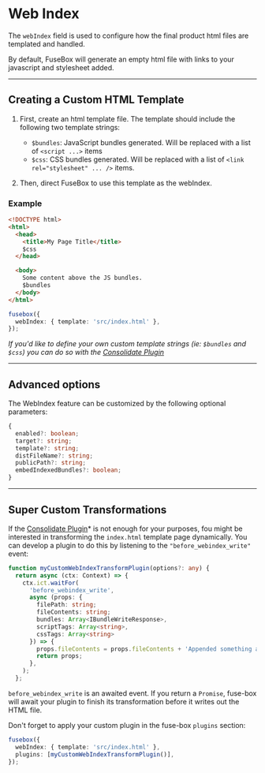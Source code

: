 # Web Index

The `webIndex` field is used to configure how the final product html files are templated and handled.

By default, FuseBox will generate an empty html file with links to your javascript and stylesheet added.  

---

## Creating a Custom HTML Template

1. First, create an html template file. The template should include the following two template strings:

    - `$bundles`: JavaScript bundles generated.  Will be replaced with a list of `<script ...>` items
    - `$css`: CSS bundles generated.  Will be replaced with a list of `<link rel="stylesheet" ... />` items.



2. Then, direct FuseBox to use this template as the webIndex.


### Example 

```html
<!DOCTYPE html>
<html>
  <head>
    <title>My Page Title</title>
    $css
  </head>

  <body>
    Some content above the JS bundles. 
    $bundles
  </body>
</html>
```

```ts
fusebox({
  webIndex: { template: 'src/index.html' },
});
```

*If you'd like to define your own custom template strings (ie: `$bundles` and `$css`) you can do so with the [Consolidate Plugin](./plugins/pluniConsolidate.md)*





-------

## Advanced options

The WebIndex feature can be customized by the following optional parameters:

```ts
{
  enabled?: boolean;
  target?: string;
  template?: string;
  distFileName?: string;
  publicPath?: string;
  embedIndexedBundles?: boolean;
}
```

----

## Super Custom Transformations

If the [Consolidate Plugin](./plugins/pluniConsolidate.md)* is not enough for your purposes, fou might be interested in transforming the `index.html` template page dynamically. 
You can develop a plugin to do this by listening to the  `"before_webindex_write"` event:

```ts
function myCustomWebIndexTransformPlugin(options?: any) {
  return async (ctx: Context) => {
    ctx.ict.waitFor(
      'before_webindex_write',
      async (props: {
        filePath: string;
        fileContents: string;
        bundles: Array<IBundleWriteResponse>,
        scriptTags: Array<string>,
        cssTags: Array<string>
      }) => {
        props.fileContents = props.fileContents + 'Appended something after </html>'.
        return props;
      },
    );
  };
```

`before_webindex_write` is an awaited event. If you return a `Promise`, fuse-box will await your plugin to finish its
transformation before it writes out the HTML file.

Don't forget to apply your custom plugin in the fuse-box `plugins` section:

```ts
fusebox({
  webIndex: { template: 'src/index.html' },
  plugins: [myCustomWebIndexTransformPlugin()],
});
```
